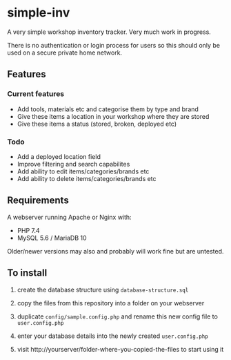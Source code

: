 # simple-inv

A very simple workshop inventory tracker. Very much work in progress.

There is no authentication or login process for users so this should only be used on a secure private home network.

## Features

### Current features

* Add tools, materials etc and categorise them by type and brand
* Give these items a location in your workshop where they are stored
* Give these items a status (stored, broken, deployed etc)

### Todo

* Add a deployed location field
* Improve filtering and search capabilites
* Add ability to edit items/categories/brands etc
* Add ability to delete items/categories/brands etc

## Requirements

A webserver running Apache or Nginx with:

* PHP 7.4
* MySQL 5.6 / MariaDB 10

Older/newer versions may also and probably will work fine but are untested.

## To install

1) create the database structure using `database-structure.sql`

2) copy the files from this repository into a folder on your webserver

3) duplicate `config/sample.config.php` and rename this new config file to `user.config.php`

4) enter your database details into the newly created `user.config.php`

5) visit http://yourserver/folder-where-you-copied-the-files to start using it
